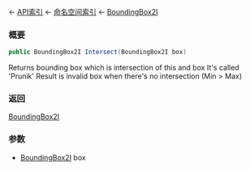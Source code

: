 ← [API索引](Api-Index) ← [命名空间索引](Namespace-Index) ← [BoundingBox2I](VRageMath.BoundingBox2I)

### 概要

```csharp
public BoundingBox2I Intersect(BoundingBox2I box)
```

Returns bounding box which is intersection of this and box It's called 'Prunik' Result is invalid box when there's no intersection (Min > Max)

### 返回

[BoundingBox2I](VRageMath.BoundingBox2I)

### 参数

* [BoundingBox2I](VRageMath.BoundingBox2I) box
